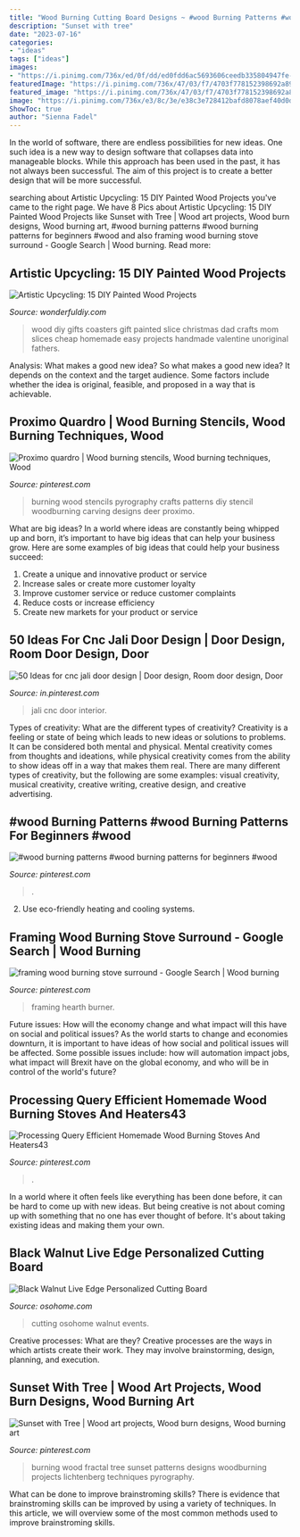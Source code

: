 ```yaml
---
title: "Wood Burning Cutting Board Designs ~ #wood Burning Patterns #wood Burning Patterns For Beginners #wood"
description: "Sunset with tree"
date: "2023-07-16"
categories:
- "ideas"
tags: ["ideas"]
images:
- "https://i.pinimg.com/736x/ed/0f/dd/ed0fdd6ac5693606ceedb335804947fe--pyrography-sort.jpg"
featuredImage: "https://i.pinimg.com/736x/47/03/f7/4703f778152398692a891f824cdff046.jpg"
featured_image: "https://i.pinimg.com/736x/47/03/f7/4703f778152398692a891f824cdff046.jpg"
image: "https://i.pinimg.com/736x/e3/8c/3e/e38c3e728412bafd8078aef40d0d8d42.jpg"
ShowToc: true
author: "Sienna Fadel"
---
```



In the world of software, there are endless possibilities for new ideas. One such idea is a new way to design software that collapses data into manageable blocks. While this approach has been used in the past, it has not always been successful. The aim of this project is to create a better design that will be more successful.

	

		
searching about Artistic Upcycling: 15 DIY Painted Wood Projects you've came to the right page. We have 8 Pics about Artistic Upcycling: 15 DIY Painted Wood Projects like Sunset with Tree | Wood art projects, Wood burn designs, Wood burning art, #wood burning patterns #wood burning patterns for beginners #wood and also framing wood burning stove surround - Google Search | Wood burning. Read more:
		
    
## Artistic Upcycling: 15 DIY Painted Wood Projects

<img loading=lazy src="http://cdn.wonderfuldiy.com/wp-content/uploads/2017/07/Painted-wood-slice-coasters.jpg" onerror="this.onerror=null;this.src='https://tse3.mm.bing.net/th?id=OIP.SOVHmrfVUvkshCxjdeVC6gHaLL&amp;pid=15.1';" alt="Artistic Upcycling: 15 DIY Painted Wood Projects">

_Source: wonderfuldiy.com_

>wood diy gifts coasters gift painted slice christmas dad crafts mom slices cheap homemade easy projects handmade valentine unoriginal fathers. 

	

Analysis: What makes a good new idea?
So what makes a good new idea? It depends on the context and the target audience. Some factors include whether the idea is original, feasible, and proposed in a way that is achievable.

    
## Proximo Quardro | Wood Burning Stencils, Wood Burning Techniques, Wood

<img loading=lazy src="https://i.pinimg.com/736x/ed/0f/dd/ed0fdd6ac5693606ceedb335804947fe--pyrography-sort.jpg" onerror="this.onerror=null;this.src='https://tse2.mm.bing.net/th?id=OIP.ENaFGieltlJ0MfmjkAsn_QHaHa&amp;pid=15.1';" alt="Proximo quardro | Wood burning stencils, Wood burning techniques, Wood">

_Source: pinterest.com_

>burning wood stencils pyrography crafts patterns diy stencil woodburning carving designs deer proximo. 

	

What are big ideas?
In a world where ideas are constantly being whipped up and born, it’s important to have big ideas that can help your business grow. Here are some examples of big ideas that could help your business succeed: 
1. Create a unique and innovative product or service 
2. Increase sales or create more customer loyalty 
3. Improve customer service or reduce customer complaints 
4. Reduce costs or increase efficiency 
5. Create new markets for your product or service 

    
## 50 Ideas For Cnc Jali Door Design | Door Design, Room Door Design, Door

<img loading=lazy src="https://i.pinimg.com/736x/e3/8c/3e/e38c3e728412bafd8078aef40d0d8d42.jpg" onerror="this.onerror=null;this.src='https://tse3.mm.bing.net/th?id=OIP.3zTPpI8o6LJTH8WI4KcF_wAAAA&amp;pid=15.1';" alt="50 Ideas for cnc jali door design | Door design, Room door design, Door">

_Source: in.pinterest.com_

>jali cnc door interior. 

	

Types of creativity: What are the different types of creativity?
Creativity is a feeling or state of being which leads to new ideas or solutions to problems. It can be considered both mental and physical. Mental creativity comes from thoughts and ideations, while physical creativity comes from the ability to show ideas off in a way that makes them real. There are many different types of creativity, but the following are some examples: visual creativity, musical creativity, creative writing, creative design, and creative advertising.

    
## #wood Burning Patterns #wood Burning Patterns For Beginners #wood

<img loading=lazy src="https://i.pinimg.com/736x/8f/d1/2b/8fd12bb8390664196973de0457c60930.jpg" onerror="this.onerror=null;this.src='https://tse3.mm.bing.net/th?id=OIP.aV5ZIy5kLjT_Uq0rOdYTMQHaK1&amp;pid=15.1';" alt="#wood burning patterns #wood burning patterns for beginners #wood">

_Source: pinterest.com_

>. 

	

2. Use eco-friendly heating and cooling systems.

    
## Framing Wood Burning Stove Surround - Google Search | Wood Burning

<img loading=lazy src="https://i.pinimg.com/736x/47/03/f7/4703f778152398692a891f824cdff046.jpg" onerror="this.onerror=null;this.src='https://tse4.mm.bing.net/th?id=OIP.hXFT7BHV-PLcpi25vxPc4wHaFi&amp;pid=15.1';" alt="framing wood burning stove surround - Google Search | Wood burning">

_Source: pinterest.com_

>framing hearth burner. 

	

Future issues: How will the economy change and what impact will this have on social and political issues?
As the world starts to change and economies downturn, it is important to have ideas of how social and political issues will be affected. Some possible issues include: how will automation impact jobs, what impact will Brexit have on the global economy, and who will be in control of the world's future?

    
## Processing Query Efficient Homemade Wood Burning Stoves And Heaters43

<img loading=lazy src="https://i.pinimg.com/736x/00/0c/b0/000cb0b760537027a6a2aff60ba00e37.jpg" onerror="this.onerror=null;this.src='https://tse4.mm.bing.net/th?id=OIP.BoS0fkwiZ6Tzjaop1HlbsgHaJ3&amp;pid=15.1';" alt="Processing Query Efficient Homemade Wood Burning Stoves And Heaters43">

_Source: pinterest.com_

>. 

	

In a world where it often feels like everything has been done before, it can be hard to come up with new ideas. But being creative is not about coming up with something that no one has ever thought of before. It's about taking existing ideas and making them your own.

    
## Black Walnut Live Edge Personalized Cutting Board

<img loading=lazy src="https://i.etsystatic.com/8594459/r/il/698c4b/1919828667/il_fullxfull.1919828667_6rfr.jpg" onerror="this.onerror=null;this.src='https://tse3.mm.bing.net/th?id=OIP.0CeIRH41qCEvUp5vPOgFsgHaGC&amp;pid=15.1';" alt="Black Walnut Live Edge Personalized Cutting Board">

_Source: osohome.com_

>cutting osohome walnut events. 

	

Creative processes: What are they?
Creative processes are the ways in which artists create their work. They may involve brainstorming, design, planning, and execution.

    
## Sunset With Tree | Wood Art Projects, Wood Burn Designs, Wood Burning Art

<img loading=lazy src="https://i.pinimg.com/originals/51/a9/87/51a9873e853bb187dd6be14154e4151f.jpg" onerror="this.onerror=null;this.src='https://tse4.mm.bing.net/th?id=OIP.Lb6fJCH1SWdokPI4lcqOVQHaJ4&amp;pid=15.1';" alt="Sunset with Tree | Wood art projects, Wood burn designs, Wood burning art">

_Source: pinterest.com_

>burning wood fractal tree sunset patterns designs woodburning projects lichtenberg techniques pyrography. 

	

What can be done to improve brainstroming skills?
There is evidence that brainstroming skills can be improved by using a variety of techniques. In this article, we will overview some of the most common methods used to improve brainstroming skills.

